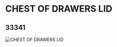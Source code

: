 # CHEST OF DRAWERS LID
## 33341
![CHEST OF DRAWERS LID](https://lc-www-live-s.legocdn.com/media/bricks/5/2/4559801.jpg)